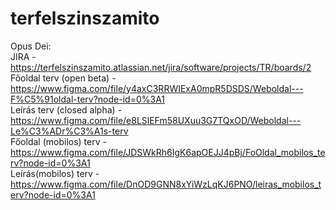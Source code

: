 # terfelszinszamito
Opus Dei:  
JIRA - https://terfelszinszamito.atlassian.net/jira/software/projects/TR/boards/2  
Főoldal terv (open beta) - https://www.figma.com/file/y4axC3RRWIExA0mpR5DSDS/Weboldal---F%C5%91oldal-terv?node-id=0%3A1  
Leírás terv (closed alpha) - https://www.figma.com/file/e8LSlEFm58UXuu3G7TQxOD/Weboldal---Le%C3%ADr%C3%A1s-terv  
Főoldal (mobilos) terv - https://www.figma.com/file/JDSWkRh6IgK6apOEJJ4pBj/FoOldal_mobilos_terv?node-id=0%3A1  
Leírás(mobilos) terv - https://www.figma.com/file/DnOD9GNN8xYiWzLqKJ6PNO/leiras_mobilos_terv?node-id=0%3A1  
